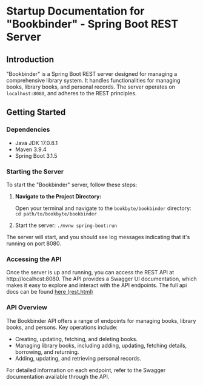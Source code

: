 # Startup Documentation for "Bookbinder" - Spring Boot REST Server

## Introduction

"Bookbinder" is a Spring Boot REST server designed for managing a comprehensive library system. It handles
functionalities for managing books, library books, and personal records. The server operates on `localhost:8080`, and
adheres to the REST principles.

## Getting Started

### Dependencies

- Java JDK 17.0.8.1
- Maven 3.9.4
- Spring Boot 3.1.5

### Starting the Server

To start the "Bookbinder" server, follow these steps:

1. **Navigate to the Project Directory:**

   Open your terminal and navigate to the `bookbyte/bookbinder` directory: `cd path/to/bookbyte/bookbinder`
2. Start the server: `./mvnw spring-boot:run`

The server will start, and you should see log messages indicating that it's running on port 8080.

### Accessing the API

Once the server is up and running, you can access the REST API at http://localhost:8080. The API provides a Swagger UI
documentation, which makes it easy to explore and interact with the API endpoints. The full api docs can be
found [here (rest.html)](./rest.html)

### API Overview

The Bookbinder API offers a range of endpoints for managing books, library books, and persons. Key operations include:

* Creating, updating, fetching, and deleting books.
* Managing library books, including adding, updating, fetching details, borrowing, and returning.
* Adding, updating, and retrieving personal records.

For detailed information on each endpoint, refer to the Swagger documentation available through the API.